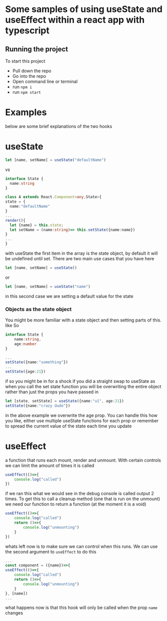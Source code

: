 # Some samples of using useState and useEffect within a react app with typescript

## Running the project

To start this project
* Pull down the repo
* Go into the repo
* Open command line or terminal
* run `npm i`
* run `npm start`

# Examples


below are some brief explanations of the two hooks

useState
=======
```ts
let [name, setName] = useState("defaultName")
```

vs 
```ts
interface State {
  name:string
}

class A extends React.Component<any,State>{
state = {
  name:"defaultName"
}
...
render(){
  let {name} = this.state;
  let setName = (name:string)=> this.setState({name:name})
} 
...
}
```

with useState the first item in the array is the state object, by default it will be undefined until set. There are two main use cases that you have here 
```ts
let [name, setName] = useState()
```
or
```ts
let [name, setName] = useState("name")
```
in this second case we are setting a default value for the state

### Objects as the state object

You might be more familiar with a state object and then setting parts of this. like So

```ts
interface State {
    name:string,
    age:number
}

...
setState({name:"something"})
...
setState({age:21})
```

if so you might be in for a shock if you did a straight swap to useState as when you call the set state function you will be overwriting the entire object rather than just the props you have passed in 

```ts
let [state, setState] = useState({name:"u1", age:21})
setState({name:"crazy dude"})
``` 
in the above example we overwrite the age prop. You can handle this how you like, either use multiple useState functions for each prop or remember to spread the current value of the state each time you update

useEffect
=========
a function that runs each mount, render and unmount. With certain controls we can limit the amount of times it is called

```ts
useEffect(()=>{
    console.log("called")
})
``` 

if we ran this what we would see in the debug console is called output 2 times. To get this to call a cleanup method (one that is run on the unmount) we need our function to return a function (at the moment it is a void)

```ts
useEffect(()=>{
    console.log("called")
    return ()=>{
        console.log("unmounting")
    }
})
```

whats left now is to make sure we can control when this runs. We can use the second argument to `useEffect` to do this

```ts
...
const component = ({name})=>{
useEffect(()=>{
    console.log("called")
    return ()=>{
        console.log("unmounting")
    }
}, [name])
...
```

what happens now is that this hook will only be called when the prop `name` changes 
